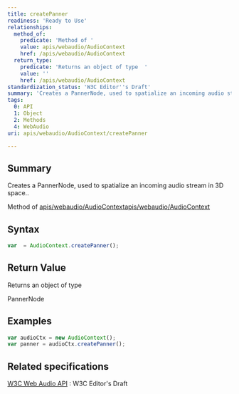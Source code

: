```yaml
---
title: createPanner
readiness: 'Ready to Use'
relationships:
  method_of:
    predicate: 'Method of '
    value: apis/webaudio/AudioContext
    href: /apis/webaudio/AudioContext
  return_type:
    predicate: 'Returns an object of type  '
    value: ''
    href: /apis/webaudio/AudioContext
standardization_status: 'W3C Editor''s Draft'
summary: 'Creates a PannerNode, used to spatialize an incoming audio stream in 3D space..'
tags:
  0: API
  1: Object
  2: Methods
  4: WebAudio
uri: apis/webaudio/AudioContext/createPanner

---
```

## <span>Summary</span>

Creates a PannerNode, used to spatialize an incoming audio stream in 3D space..

Method of [apis/webaudio/AudioContext](/apis/webaudio/AudioContext)[apis/webaudio/AudioContext](/apis/webaudio/AudioContext)

## <span>Syntax</span>

``` js
var  = AudioContext.createPanner();
```

## <span>Return Value</span>

Returns an object of type<span></span>

PannerNode

## <span>Examples</span>

``` js
var audioCtx = new AudioContext();
var panner = audioCtx.createPanner();
```

## <span>Related specifications</span>

[W3C Web Audio API](http://webaudio.github.io/web-audio-api/)
:   W3C Editor's Draft
